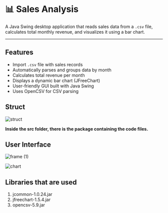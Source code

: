 # 📊 Sales Analysis 

A Java Swing desktop application that reads sales data from a `.csv` file, calculates total monthly revenue, and visualizes it using a bar chart.

---

##  Features
-  Import `.csv` file with sales records
-  Automatically parses and groups data by month
-  Calculates total revenue per month
-  Displays a dynamic bar chart (JFreeChart)
-  User-friendly GUI built with Java Swing
-  Uses OpenCSV for CSV parsing

## Struct
![struct](https://github.com/user-attachments/assets/0a443c6f-6e1f-443d-8e8c-891befd5830a)


**Inside the src folder, there is the package containing the code files.**

## User Interface
![frame (1)](https://github.com/user-attachments/assets/b844b2f1-9bd1-45c5-a51d-bbb5de75923d)


![chart](https://github.com/user-attachments/assets/06f54fb7-46ba-4c86-b43e-29a1ba00e7a7)


## Libraries that are used
1. jcommon-1.0.24.jar
2. jfreechart-1.5.4.jar
3. opencsv-5.9.jar

